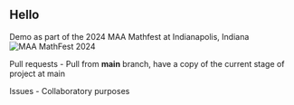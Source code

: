 ## Hello
Demo as part of the 2024 MAA Mathfest at Indianapolis, Indiana ![MAA MathFest 2024](./https://web.cvent.com/event/ED765988-92EF-48D0-A83C-FA653F09743C/summary)

Pull requests - Pull from **main** branch, have a copy of the current stage of project at main

Issues - Collaboratory purposes

